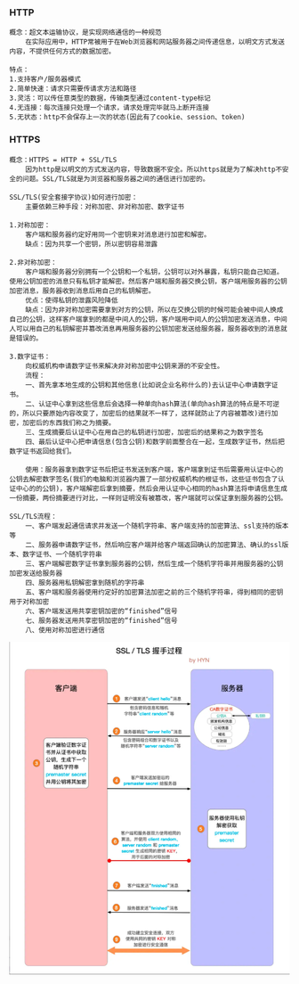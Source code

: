 ### HTTP
    概念：超文本运输协议，是实现网络通信的一种规范
        在实际应用中，HTTP常被用于在Web浏览器和网站服务器之间传递信息，以明文方式发送内容，不提供任何方式的数据加密。
    
    特点：
    1.支持客户/服务器模式
    2.简单快速：请求只需要传请求方法和路径
    3.灵活：可以传任意类型的数据，传输类型通过content-type标记
    4.无连接：每次连接只处理一个请求，请求处理完毕就马上断开连接
    5.无状态：http不会保存上一次的状态(因此有了cookie、session、token) 

### HTTPS
    概念：HTTPS = HTTP + SSL/TLS
        因为http是以明文的方式发送内容，导致数据不安全。所以https就是为了解决http不安全的问题。SSL/TLS就是为浏览器和服务器之间的通信进行加密的。
    
    SSL/TLS(安全套接字协议)如何进行加密：
        主要依赖三种手段：对称加密、非对称加密、数字证书

    1.对称加密：
        客户端和服务器约定好用同一个密钥来对消息进行加密和解密。
        缺点：因为共享一个密钥，所以密钥容易泄露
    
    2.非对称加密：
        客户端和服务器分别拥有一个公钥和一个私钥，公钥可以对外暴露，私钥只能自己知道。使用公钥加密的消息只有私钥才能解密。然后客户端和服务器交换公钥，客户端用服务器的公钥加密消息，服务器收到消息后用自己的私钥解密。
        优点：使得私钥的泄露风险降低
        缺点：因为非对称加密需要拿到对方的公钥，所以在交换公钥的时候可能会被中间人换成自己的公钥，这样客户端拿到的都是中间人的公钥，客户端用中间人的公钥加密发送消息，中间人可以用自己的私钥解密并篡改消息再用服务器的公钥加密发送给服务器，服务器收到的消息就是错误的。

    3.数字证书：
        向权威机构申请数字证书来解决非对称加密中公钥来源的不安全性。
        流程：
        一、首先拿本地生成的公钥和其他信息(比如说企业名称什么的)去认证中心申请数字证书。
        二、认证中心拿到这些信息后会选择一种单向hash算法(单向hash算法的特点是不可逆的，所以只要原始内容改变了，加密后的结果就不一样了，这样就防止了内容被篡改)进行加密，加密后的东西我们称之为摘要。
        三、生成摘要后认证中心在用自己的私钥进行加密，加密后的结果称之为数字签名
        四、最后认证中心把申请信息(包含公钥)和数字前面整合在一起，生成数字证书，然后把数字证书返回给我们。

        使用：服务器拿到数字证书后把证书发送到客户端，客户端拿到证书后需要用认证中心的公钥去解密数字签名(我们的电脑和浏览器内置了一部分权威机构的根证书，这些证书包含了认证中心的的公钥)，客户端解密后拿到摘要，然后会用认证中心相同的hash算法将申请信息生成一份摘要，两份摘要进行对比，一样则证明没有被篡改，客户端就可以保证拿到服务器的公钥。
    
    SSL/TLS流程：
        一、客户端发起通信请求并发送一个随机字符串、客户端支持的加密算法、ssl支持的版本等
        二、服务器申请数字证书，然后响应客户端并给客户端返回确认的加密算法、确认的ssl版本、数字证书、一个随机字符串
        三、客户端解密数字证书拿到服务器的公钥，然后生成一个随机字符串并用服务器的公钥加密发送给服务器
        四、服务器用私钥解密拿到随机的字符串
        五、客户端和服务器使用约定好的加密算法加密之前的三个随机字符串，得到相同的密钥用于对称加密
        六、客户端发送用共享密钥加密的“finished”信号
        七、服务器发送用共享密钥加密的“finished”信号
        八、使用对称加密进行通信
![alt text]({D884CEDB-7686-41a7-BECD-3D715503330E}.png)




